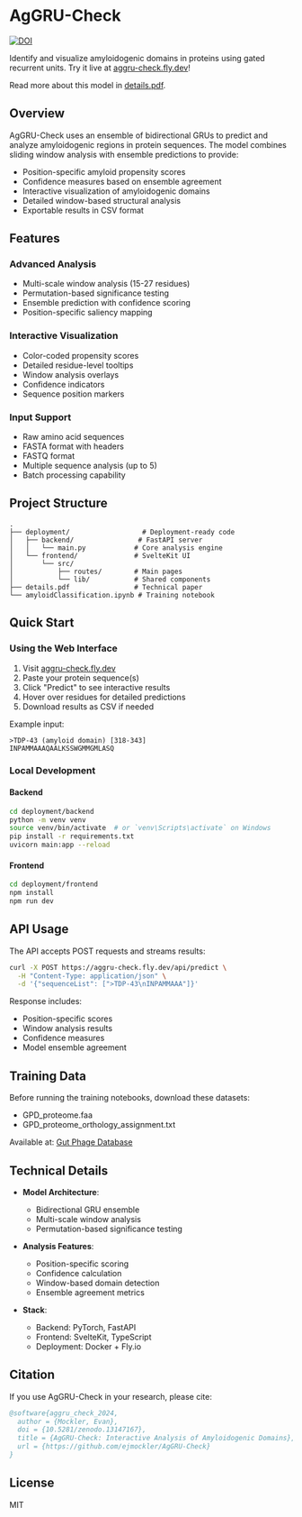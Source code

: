 # AgGRU-Check

[![DOI](https://zenodo.org/badge/DOI/10.5281/zenodo.13147167.svg)](https://doi.org/10.5281/zenodo.13147167)

Identify and visualize amyloidogenic domains in proteins using gated recurrent units. Try it live at [aggru-check.fly.dev](https://aggru-check.fly.dev)!

Read more about this model in [details.pdf](details.pdf).

## Overview

AgGRU-Check uses an ensemble of bidirectional GRUs to predict and analyze amyloidogenic regions in protein sequences. The model combines sliding window analysis with ensemble predictions to provide:

- Position-specific amyloid propensity scores
- Confidence measures based on ensemble agreement
- Interactive visualization of amyloidogenic domains
- Detailed window-based structural analysis
- Exportable results in CSV format

## Features

### Advanced Analysis
- Multi-scale window analysis (15-27 residues)
- Permutation-based significance testing
- Ensemble prediction with confidence scoring
- Position-specific saliency mapping

### Interactive Visualization
- Color-coded propensity scores
- Detailed residue-level tooltips
- Window analysis overlays
- Confidence indicators
- Sequence position markers

### Input Support
- Raw amino acid sequences
- FASTA format with headers
- FASTQ format
- Multiple sequence analysis (up to 5)
- Batch processing capability

## Project Structure

```
.
├── deployment/                  # Deployment-ready code
│   ├── backend/                # FastAPI server
│   │   └── main.py            # Core analysis engine
│   └── frontend/              # SvelteKit UI
│       └── src/
│           ├── routes/        # Main pages
│           └── lib/           # Shared components
├── details.pdf                # Technical paper
└── amyloidClassification.ipynb # Training notebook
```

## Quick Start

### Using the Web Interface

1. Visit [aggru-check.fly.dev](https://aggru-check.fly.dev)
2. Paste your protein sequence(s)
3. Click "Predict" to see interactive results
4. Hover over residues for detailed predictions
5. Download results as CSV if needed

Example input:
```
>TDP-43 (amyloid domain) [318-343]
INPAMMAAAQAALKSSWGMMGMLASQ
```

### Local Development

#### Backend
```bash
cd deployment/backend
python -m venv venv
source venv/bin/activate  # or `venv\Scripts\activate` on Windows
pip install -r requirements.txt
uvicorn main:app --reload
```

#### Frontend
```bash
cd deployment/frontend
npm install
npm run dev
```

## API Usage

The API accepts POST requests and streams results:

```bash
curl -X POST https://aggru-check.fly.dev/api/predict \
  -H "Content-Type: application/json" \
  -d '{"sequenceList": [">TDP-43\nINPAMMAAA"]}'
```

Response includes:
- Position-specific scores
- Window analysis results
- Confidence measures
- Model ensemble agreement

## Training Data

Before running the training notebooks, download these datasets:

- GPD_proteome.faa
- GPD_proteome_orthology_assignment.txt

Available at: [Gut Phage Database](https://datacommons.cyverse.org/browse/iplant/home/shared/iVirus/Gut_Phage_Database)

## Technical Details

- **Model Architecture**: 
  - Bidirectional GRU ensemble
  - Multi-scale window analysis
  - Permutation-based significance testing
  
- **Analysis Features**:
  - Position-specific scoring
  - Confidence calculation
  - Window-based domain detection
  - Ensemble agreement metrics

- **Stack**: 
  - Backend: PyTorch, FastAPI
  - Frontend: SvelteKit, TypeScript
  - Deployment: Docker + Fly.io

## Citation

If you use AgGRU-Check in your research, please cite:

```bibtex
@software{aggru_check_2024,
  author = {Mockler, Evan},
  doi = {10.5281/zenodo.13147167},
  title = {AgGRU-Check: Interactive Analysis of Amyloidogenic Domains},
  url = {https://github.com/ejmockler/AgGRU-Check}
}
```

## License

MIT
